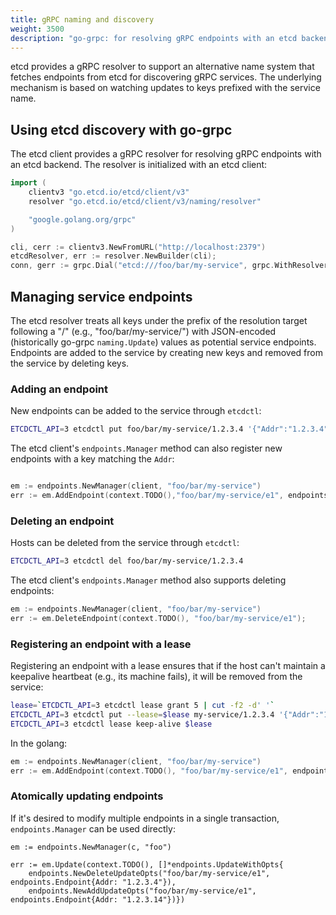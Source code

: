 ```yaml
---
title: gRPC naming and discovery
weight: 3500
description: "go-grpc: for resolving gRPC endpoints with an etcd backend"
---
```


etcd provides a gRPC resolver to support an alternative name system that fetches endpoints from etcd for discovering gRPC services. The underlying mechanism is based on watching updates to keys prefixed with the service name.

## Using etcd discovery with go-grpc

The etcd client provides a gRPC resolver for resolving gRPC endpoints with an etcd backend. The resolver is initialized with an etcd client:

```go
import (
	clientv3 "go.etcd.io/etcd/client/v3"
	resolver "go.etcd.io/etcd/client/v3/naming/resolver"

	"google.golang.org/grpc"
)

cli, cerr := clientv3.NewFromURL("http://localhost:2379")
etcdResolver, err := resolver.NewBuilder(cli);
conn, gerr := grpc.Dial("etcd:///foo/bar/my-service", grpc.WithResolvers(etcdResolver))
```

## Managing service endpoints

The etcd resolver treats all keys under the prefix of the resolution target following a "/" (e.g., "foo/bar/my-service/")
with JSON-encoded (historically go-grpc `naming.Update`) values as potential service endpoints.
Endpoints are added to the service by creating new keys and removed from the service by deleting keys.

### Adding an endpoint

New endpoints can be added to the service through `etcdctl`:

```sh
ETCDCTL_API=3 etcdctl put foo/bar/my-service/1.2.3.4 '{"Addr":"1.2.3.4","Metadata":"..."}'
```

The etcd client's `endpoints.Manager` method can also register new endpoints with a key matching the `Addr`:

```go

em := endpoints.NewManager(client, "foo/bar/my-service")
err := em.AddEndpoint(context.TODO(),"foo/bar/my-service/e1", endpoints.Endpoint{Addr:"1.2.3.4"});
```

### Deleting an endpoint

Hosts can be deleted from the service through `etcdctl`:

```sh
ETCDCTL_API=3 etcdctl del foo/bar/my-service/1.2.3.4
```

The etcd client's `endpoints.Manager` method also supports deleting endpoints:

```go
em := endpoints.NewManager(client, "foo/bar/my-service")
err := em.DeleteEndpoint(context.TODO(), "foo/bar/my-service/e1");
```

### Registering an endpoint with a lease

Registering an endpoint with a lease ensures that if the host can't maintain a keepalive heartbeat (e.g., its machine fails), it will be removed from the service:

```sh
lease=`ETCDCTL_API=3 etcdctl lease grant 5 | cut -f2 -d' '`
ETCDCTL_API=3 etcdctl put --lease=$lease my-service/1.2.3.4 '{"Addr":"1.2.3.4","Metadata":"..."}'
ETCDCTL_API=3 etcdctl lease keep-alive $lease
```
In the golang:

```go
em := endpoints.NewManager(client, "foo/bar/my-service")
err := em.AddEndpoint(context.TODO(), "foo/bar/my-service/e1", endpoints.Endpoint{Addr:"1.2.3.4"});
```

### Atomically updating endpoints

If it's desired to modify multiple endpoints in a single transaction, `endpoints.Manager` can be used directly:

```
em := endpoints.NewManager(c, "foo")

err := em.Update(context.TODO(), []*endpoints.UpdateWithOpts{
    endpoints.NewDeleteUpdateOpts("foo/bar/my-service/e1", endpoints.Endpoint{Addr: "1.2.3.4"}),
	endpoints.NewAddUpdateOpts("foo/bar/my-service/e1", endpoints.Endpoint{Addr: "1.2.3.14"})})
```

